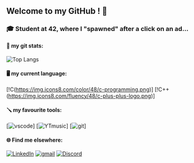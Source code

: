 ## Welcome to my GitHub ! 🖖 
### 🎓 Student at 42, where I "spawned" after a click on an ad...

#### 🦾 my git stats:
![Top Langs](https://github-readme-stats.vercel.app/api/top-langs/?username=TonUpMan&layout=compact)


#### 🖥️ my current language:
[!C(https://img.icons8.com/color/48/c-programming.png)]   [!C++(https://img.icons8.com/fluency/48/c-plus-plus-logo.png)]

#### 🪛 my favourite tools:
[![vscode](https://img.icons8.com/badges/48/visual-studio.png)]   [![YTmusic](https://img.icons8.com/fluency/48/youtube-music.png)]   [![git](https://img.icons8.com/material-outlined/48/github.png)]  

#### 🌐 Find me elsewhere:
[![LinkedIn](https://img.icons8.com/color/48/linkedin.png)](https://linkedin.com/in/quentin-devianne-b507ab344)   [![gmail](https://img.icons8.com/color/48/gmail--v1.png)](mailto:qdeviann@student.42angouleme.fr)   [![Discord](https://img.icons8.com/color/48/discord-logo.png)](https://discord.com/users/381620497148018688)

